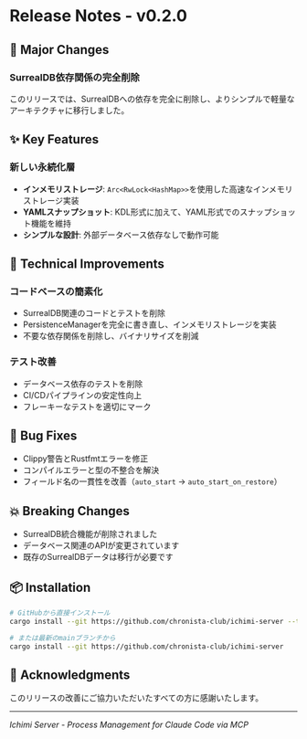# Release Notes - v0.2.0

## 🚀 Major Changes

### SurrealDB依存関係の完全削除
このリリースでは、SurrealDBへの依存を完全に削除し、よりシンプルで軽量なアーキテクチャに移行しました。

## ✨ Key Features

### 新しい永続化層
- **インメモリストレージ**: `Arc<RwLock<HashMap>>`を使用した高速なインメモリストレージ実装
- **YAMLスナップショット**: KDL形式に加えて、YAML形式でのスナップショット機能を維持
- **シンプルな設計**: 外部データベース依存なしで動作可能

## 🔧 Technical Improvements

### コードベースの簡素化
- SurrealDB関連のコードとテストを削除
- PersistenceManagerを完全に書き直し、インメモリストレージを実装
- 不要な依存関係を削除し、バイナリサイズを削減

### テスト改善
- データベース依存のテストを削除
- CI/CDパイプラインの安定性向上
- フレーキーなテストを適切にマーク

## 🐛 Bug Fixes
- Clippy警告とRustfmtエラーを修正
- コンパイルエラーと型の不整合を解決
- フィールド名の一貫性を改善（`auto_start` → `auto_start_on_restore`）

## 💥 Breaking Changes
- SurrealDB統合機能が削除されました
- データベース関連のAPIが変更されています
- 既存のSurrealDBデータは移行が必要です

## 📦 Installation

```bash
# GitHubから直接インストール
cargo install --git https://github.com/chronista-club/ichimi-server --tag v0.2.0

# または最新のmainブランチから
cargo install --git https://github.com/chronista-club/ichimi-server
```

## 🙏 Acknowledgments
このリリースの改善にご協力いただいたすべての方に感謝いたします。

---
*Ichimi Server - Process Management for Claude Code via MCP*